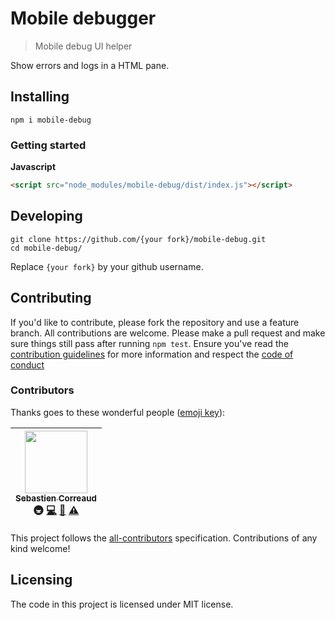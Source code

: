 # Mobile debugger

> Mobile debug UI helper

Show errors and logs in a HTML pane.

## Installing

```shell
npm i mobile-debug
```

### Getting started

**Javascript**
```html
<script src="node_modules/mobile-debug/dist/index.js"></script>
```

## Developing

```shell
git clone https://github.com/{your fork}/mobile-debug.git
cd mobile-debug/
```

Replace `{your fork}` by your github username.

## Contributing

If you'd like to contribute, please fork the repository and use a feature
branch. All contributions are welcome. Please make a pull request and make sure things still pass after running `npm test`.
Ensure you've read the [contribution guidelines](CONTRIBUTING.md) for more information and respect the [code of conduct](CODE_OF_CONDUCT.md)

### Contributors

Thanks goes to these wonderful people ([emoji key](https://github.com/kentcdodds/all-contributors#emoji-key)):

<!-- ALL-CONTRIBUTORS-LIST:START - Do not remove or modify this section -->
| [<img src="https://avatars3.githubusercontent.com/u/2276944?v=3" width="100px;"/><br /><sub>Sebastien Correaud</sub>](http://twitter.com/iTweetScor)<br />🚇 [💻](https://github.com/iGitScor/mobile-debug/commits?author=iGitScor) [📖](https://github.com/iGitScor/mobile-debug/commits?author=iGitScor) [⚠️](https://github.com/iGitScor/mobile-debug/commits?author=iGitScor) |
| :---: |
<!-- ALL-CONTRIBUTORS-LIST:END -->

This project follows the [all-contributors](https://github.com/kentcdodds/all-contributors) specification. Contributions of any kind welcome!

## Licensing

The code in this project is licensed under MIT license.
